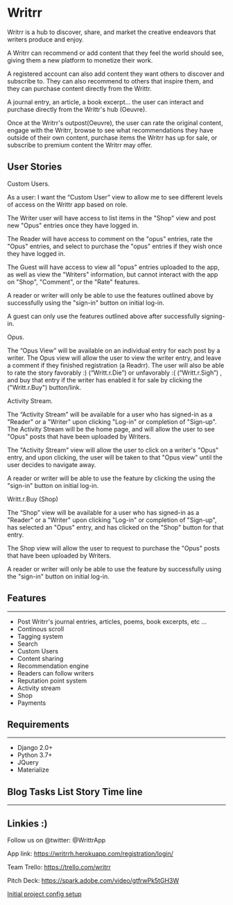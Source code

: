 # Writrr

Writrr is a hub to discover, share, and market the creative endeavors that writers produce and enjoy.

A Writrr can recommend or add content that they feel the world should see, giving them a new platform to monetize their work. 

A registered account can also add content they want others to discover and subscribe to. They can also recommend to others that inspire them, and they can purchase content directly from the Writtr. 

A journal entry, an article, a book excerpt... the user can interact and purchase directly from the Writtr's hub (Oeuvre).

Once at the Writrr's outpost(Oeuvre), the user can rate the original content, engage with the Writrr, browse to see what recommendations they have outside of their own content, purchase items the Writrr has up for sale, or subscribe to premium content the Writrr may offer. 

## User Stories

Custom Users.

As a user: I want the “Custom User” view to allow me to see different levels of access on the Writtr app based on role.

The Writer user will have access to list items in the "Shop" view and post new "Opus" entries once they have logged in.


The Reader will have access to comment on the "opus" entries, rate the "Opus" entries, and select to purchase the "opus" entries if they wish once they have logged in.


The Guest will have access to view all "opus" entries uploaded to the app, as well as view the "Writers" information, but cannot interact with the app on "Shop", "Comment", or the "Rate" features.


A reader or writer will only be able to use the features outlined above by successfully using the "sign-in" button on initial log-in.

A guest can only use the features outlined above after successfully signing-in.



Opus.

The “Opus View” will be available on an individual entry for each post by a writer. The Opus view will allow the user to view the writer entry, and leave a comment if they finished registration (a Readrr). The user will also be able to rate the story favorably :) (“Writt.r.Die”) or unfavorably :( (“Writt.r.Sigh”) , and buy that entry if the writer has enabled it for sale by clicking the ("Writt.r.Buy") button/link.



Activity Stream.

The “Activity Stream” will be available for a user who has signed-in as a "Reader" or a "Writer" upon clicking "Log-in" or completion of "Sign-up". The Activity Stream will be the home page, and will allow the user to see "Opus" posts that have been uploaded by Writers.

The "Activity Stream" view will allow the user to click on a writer's "Opus"  entry, and upon clicking, the user will be taken to that "Opus view" until the user decides to navigate away.

A reader or writer will be able to use the feature by clicking the using the "sign-in" button on initial log-in.



Writt.r.Buy (Shop)

The “Shop” view will be available for a user who has signed-in as a "Reader" or a "Writer" upon clicking "Log-in" or completion of "Sign-up", has selected an "Opus" entry, and has clicked on the "Shop" button for that entry.

The Shop view will allow the user to request to purchase the "Opus" posts that have been uploaded by Writers.

A reader or writer will only be able to use the feature by successfully using the "sign-in" button on initial log-in.


## Features
---
- Post Writrr's journal entries, articles, poems, book excerpts, etc ...
- Continous scroll
- Tagging system
- Search
- Custom Users
- Content sharing
- Recommendation engine
- Readers can follow writers
- Reputation point system
- Activity stream
- Shop
- Payments

## Requirements
---
- Django 2.0+
- Python 3.7+
- JQuery
- Materialize

## Blog Tasks List Story Time line 
---
## Linkies :)

Follow us on @twitter: @WrittrApp

App link: 
https://writrrh.herokuapp.com/registration/login/

Team Trello:
https://trello.com/writrr

Pitch Deck:
https://spark.adobe.com/video/gtfrwPk5tGH3W


[Initial project config setup](https://trello.com/c/wddBANGC/1-initial-project-config-setup)
